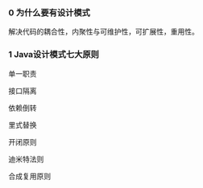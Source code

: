 ### 0 为什么要有设计模式

解决代码的耦合性，内聚性与可维护性，可扩展性，重用性。

### 1 Java设计模式七大原则

单一职责

接口隔离

依赖倒转

里式替换

开闭原则

迪米特法则

合成复用原则